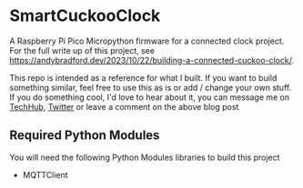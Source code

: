 # SmartCuckooClock

A Raspberry Pi Pico Micropython firmware for a connected clock project. For the full write up of this project, see https://andybradford.dev/2023/10/22/building-a-connected-cuckoo-clock/.

This repo is intended as a reference for what I built. If you want to build something similar, feel free to use this as is or add / change your own stuff. If you do something cool, I'd love to hear about it, you can message me on [TechHub](https://techhub.social/@andycb), [Twitter](https://twitter.com/andycb) or leave a comment on the above blog post

## Required Python Modules
You will need the following Python Modules libraries to build this project
- MQTTClient
